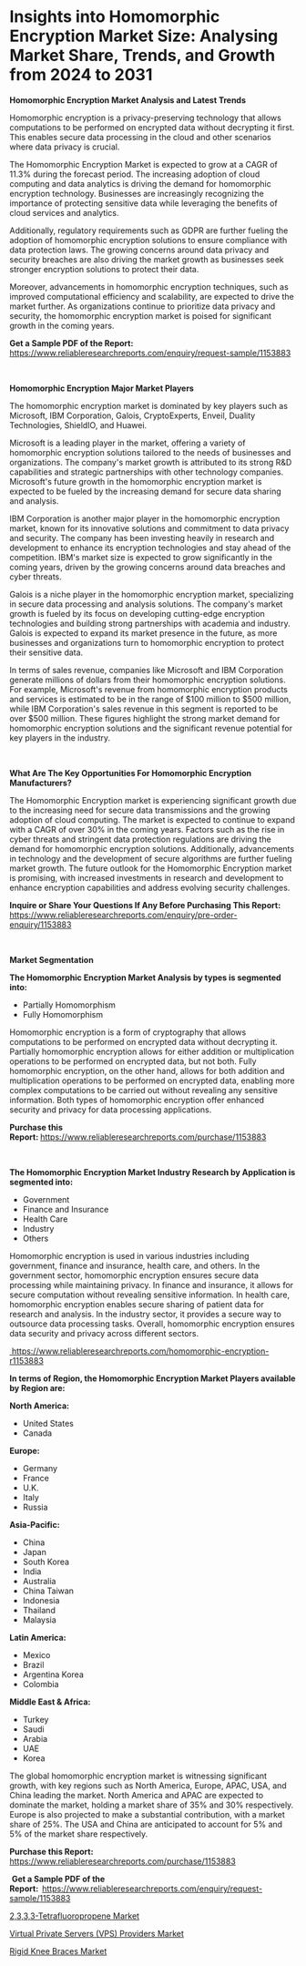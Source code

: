 <p><h1>Insights into Homomorphic Encryption Market Size: Analysing Market Share, Trends, and Growth from 2024 to 2031</h1></p><p><strong>Homomorphic Encryption Market Analysis and Latest Trends</strong></p>
<p><p>Homomorphic encryption is a privacy-preserving technology that allows computations to be performed on encrypted data without decrypting it first. This enables secure data processing in the cloud and other scenarios where data privacy is crucial.</p><p>The Homomorphic Encryption Market is expected to grow at a CAGR of 11.3% during the forecast period. The increasing adoption of cloud computing and data analytics is driving the demand for homomorphic encryption technology. Businesses are increasingly recognizing the importance of protecting sensitive data while leveraging the benefits of cloud services and analytics.</p><p>Additionally, regulatory requirements such as GDPR are further fueling the adoption of homomorphic encryption solutions to ensure compliance with data protection laws. The growing concerns around data privacy and security breaches are also driving the market growth as businesses seek stronger encryption solutions to protect their data.</p><p>Moreover, advancements in homomorphic encryption techniques, such as improved computational efficiency and scalability, are expected to drive the market further. As organizations continue to prioritize data privacy and security, the homomorphic encryption market is poised for significant growth in the coming years.</p></p>
<p><strong>Get a Sample PDF of the Report:&nbsp;</strong> <a href="https://www.reliableresearchreports.com/enquiry/request-sample/1153883">https://www.reliableresearchreports.com/enquiry/request-sample/1153883</a></p>
<p>&nbsp;</p>
<p><strong>Homomorphic Encryption Major Market Players</strong></p>
<p><p>The homomorphic encryption market is dominated by key players such as Microsoft, IBM Corporation, Galois, CryptoExperts, Enveil, Duality Technologies, ShieldIO, and Huawei. </p><p>Microsoft is a leading player in the market, offering a variety of homomorphic encryption solutions tailored to the needs of businesses and organizations. The company's market growth is attributed to its strong R&D capabilities and strategic partnerships with other technology companies. Microsoft's future growth in the homomorphic encryption market is expected to be fueled by the increasing demand for secure data sharing and analysis.</p><p>IBM Corporation is another major player in the homomorphic encryption market, known for its innovative solutions and commitment to data privacy and security. The company has been investing heavily in research and development to enhance its encryption technologies and stay ahead of the competition. IBM's market size is expected to grow significantly in the coming years, driven by the growing concerns around data breaches and cyber threats.</p><p>Galois is a niche player in the homomorphic encryption market, specializing in secure data processing and analysis solutions. The company's market growth is fueled by its focus on developing cutting-edge encryption technologies and building strong partnerships with academia and industry. Galois is expected to expand its market presence in the future, as more businesses and organizations turn to homomorphic encryption to protect their sensitive data.</p><p>In terms of sales revenue, companies like Microsoft and IBM Corporation generate millions of dollars from their homomorphic encryption solutions. For example, Microsoft's revenue from homomorphic encryption products and services is estimated to be in the range of $100 million to $500 million, while IBM Corporation's sales revenue in this segment is reported to be over $500 million. These figures highlight the strong market demand for homomorphic encryption solutions and the significant revenue potential for key players in the industry.</p></p>
<p>&nbsp;</p>
<p><strong>What Are The Key Opportunities For Homomorphic Encryption Manufacturers?</strong></p>
<p><p>The Homomorphic Encryption market is experiencing significant growth due to the increasing need for secure data transmissions and the growing adoption of cloud computing. The market is expected to continue to expand with a CAGR of over 30% in the coming years. Factors such as the rise in cyber threats and stringent data protection regulations are driving the demand for homomorphic encryption solutions. Additionally, advancements in technology and the development of secure algorithms are further fueling market growth. The future outlook for the Homomorphic Encryption market is promising, with increased investments in research and development to enhance encryption capabilities and address evolving security challenges.</p></p>
<p><strong>Inquire or Share Your Questions If Any Before Purchasing This Report:</strong> <a href="https://www.reliableresearchreports.com/enquiry/pre-order-enquiry/1153883">https://www.reliableresearchreports.com/enquiry/pre-order-enquiry/1153883</a></p>
<p>&nbsp;</p>
<p><strong>Market Segmentation</strong></p>
<p><strong>The Homomorphic Encryption Market Analysis by types is segmented into:</strong></p>
<p><ul><li>Partially Homomorphism</li><li>Fully Homomorphism</li></ul></p>
<p><p>Homomorphic encryption is a form of cryptography that allows computations to be performed on encrypted data without decrypting it. Partially homomorphic encryption allows for either addition or multiplication operations to be performed on encrypted data, but not both. Fully homomorphic encryption, on the other hand, allows for both addition and multiplication operations to be performed on encrypted data, enabling more complex computations to be carried out without revealing any sensitive information. Both types of homomorphic encryption offer enhanced security and privacy for data processing applications.</p></p>
<p><strong>Purchase this Report:&nbsp;</strong><a href="https://www.reliableresearchreports.com/purchase/1153883">https://www.reliableresearchreports.com/purchase/1153883</a></p>
<p>&nbsp;</p>
<p><strong>The Homomorphic Encryption Market Industry Research by Application is segmented into:</strong></p>
<p><ul><li>Government</li><li>Finance and Insurance</li><li>Health Care</li><li>Industry</li><li>Others</li></ul></p>
<p><p>Homomorphic encryption is used in various industries including government, finance and insurance, health care, and others. In the government sector, homomorphic encryption ensures secure data processing while maintaining privacy. In finance and insurance, it allows for secure computation without revealing sensitive information. In health care, homomorphic encryption enables secure sharing of patient data for research and analysis. In the industry sector, it provides a secure way to outsource data processing tasks. Overall, homomorphic encryption ensures data security and privacy across different sectors.</p></p>
<p><a href="https://www.reliableresearchreports.com/homomorphic-encryption-r1153883">&nbsp;https://www.reliableresearchreports.com/homomorphic-encryption-r1153883</a></p>
<p><strong>In terms of Region, the Homomorphic Encryption Market Players available by Region are:</strong></p>
<p>
    <p> <strong> North America: </strong>
        <ul>
            <li>United States</li>
            <li>Canada</li>
        </ul>
        </p> 
    <p> <strong> Europe: </strong>
        <ul>
            <li>Germany</li>
            <li>France</li>
            <li>U.K.</li>
            <li>Italy</li>
            <li>Russia</li>
        </ul>
        </p> 
    <p> <strong> Asia-Pacific: </strong>
        <ul>
            <li>China</li>
            <li>Japan</li>
            <li>South Korea</li>
            <li>India</li>
            <li>Australia</li>
            <li>China Taiwan</li>
            <li>Indonesia</li>
            <li>Thailand</li>
            <li>Malaysia</li>
        </ul>
        </p> 
    <p> <strong> Latin America: </strong>
        <ul>
            <li>Mexico</li>
            <li>Brazil</li>
            <li>Argentina Korea</li>
            <li>Colombia</li>
        </ul>
        </p> 
    <p> <strong> Middle East & Africa: </strong>
        <ul>
            <li>Turkey</li>
            <li>Saudi</li>
            <li>Arabia</li>
            <li>UAE</li>
            <li>Korea</li>
        </ul>
    </p>
    </p>
<p><p>The global homomorphic encryption market is witnessing significant growth, with key regions such as North America, Europe, APAC, USA, and China leading the market. North America and APAC are expected to dominate the market, holding a market share of 35% and 30% respectively. Europe is also projected to make a substantial contribution, with a market share of 25%. The USA and China are anticipated to account for 5% and 5% of the market share respectively.</p></p>
<p><strong>Purchase this Report: </strong><a href="https://www.reliableresearchreports.com/purchase/1153883">https://www.reliableresearchreports.com/purchase/1153883</a></p>
<p>&nbsp;<strong>Get a Sample PDF of the Report:&nbsp;&nbsp;</strong><a href="https://www.reliableresearchreports.com/enquiry/request-sample/1153883">https://www.reliableresearchreports.com/enquiry/request-sample/1153883</a></p>
<p><strong></strong></p>
<p><p><a href="https://www.linkedin.com/pulse/2333-tetrafluoropropene-market-size-furnishes-valuable-pk4jc">2,3,3,3-Tetrafluoropropene Market</a></p><p><a href="https://www.linkedin.com/pulse/virtual-private-servers-vps-providers-market-challenges-opportunities-w0q1f">Virtual Private Servers (VPS) Providers Market</a></p><p><a href="https://view.publitas.com/reportprime-1/rigid-knee-braces-market-focuses-on-market-share-size-and-projected-forecast-till-2031/">Rigid Knee Braces Market</a></p></p>
